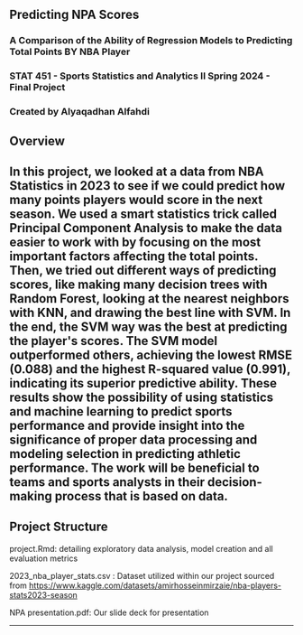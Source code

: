 ## Predicting NPA Scores
### A Comparison of the Ability of Regression Models to Predicting Total Points BY NBA Player


### STAT 451 - Sports Statistics and Analytics II Spring 2024 - Final Project

### Created by Alyaqadhan Alfahdi



Overview
-------------------
In this project, we looked at a data from NBA Statistics in 2023 to see if we could predict how many points players would score in the next season. We used a smart statistics trick called Principal Component Analysis to make the data easier to work with by focusing on the most important factors affecting the total points. Then, we tried out different ways of predicting scores, like making many decision trees with Random Forest, looking at the nearest neighbors with KNN, and drawing the best line with SVM. In the end, the SVM way was the best at predicting the player's scores. The SVM model outperformed others, achieving the lowest RMSE (0.088) and the highest R-squared value (0.991), indicating its superior predictive ability. These results show the possibility of using statistics and machine learning to predict sports performance and provide insight into the significance of proper data processing and modeling selection in predicting athletic performance. The work will be beneficial to teams and sports analysts in their decision-making process that is based on data.
-------------------


Project Structure
-------------------

project.Rmd: detailing exploratory data analysis, model creation and all evaluation metrics

2023_nba_player_stats.csv : Dataset utilized within our project sourced from https://www.kaggle.com/datasets/amirhosseinmirzaie/nba-players-stats2023-season

NPA presentation.pdf: Our slide deck for presentation

-------------------
